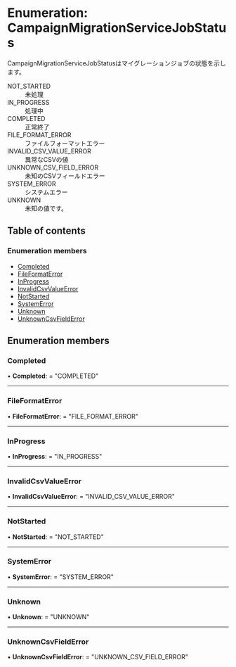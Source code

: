 # Enumeration: CampaignMigrationServiceJobStatus


<div lang=\"ja\">CampaignMigrationServiceJobStatusはマイグレーションジョブの状態を示します。</div>  <dl class=term>   <dt class=\"term__item\">NOT_STARTED</dt>   <dd class=\"term__desc\"><span lang=\"ja\">未処理</span></dd>   <dt class=\"term__item\">IN_PROGRESS</dt>   <dd class=\"term__desc\"><span lang=\"ja\">処理中</span></dd>   <dt class=\"term__item\">COMPLETED</dt>   <dd class=\"term__desc\"><span lang=\"ja\">正常終了</span></dd>   <dt class=\"term__item\">FILE_FORMAT_ERROR</dt>   <dd class=\"term__desc\"><span lang=\"ja\">ファイルフォーマットエラー</span></dd>   <dt class=\"term__item\">INVALID_CSV_VALUE_ERROR</dt>   <dd class=\"term__desc\"><span lang=\"ja\">異常なCSVの値</span></dd>   <dt class=\"term__item\">UNKNOWN_CSV_FIELD_ERROR</dt>   <dd class=\"term__desc\"><span lang=\"ja\">未知のCSVフィールドエラー</span></dd>   <dt class=\"term__item\">SYSTEM_ERROR</dt>   <dd class=\"term__desc\"><span lang=\"ja\">システムエラー</span></dd>   <dt class=\"term__item\">UNKNOWN</dt>   <dd class=\"term__desc\"><span lang=\"ja\">未知の値です。</span></dd> </dl>

## Table of contents

### Enumeration members

- [Completed](campaignmigrationservicejobstatus.md#completed)
- [FileFormatError](campaignmigrationservicejobstatus.md#fileformaterror)
- [InProgress](campaignmigrationservicejobstatus.md#inprogress)
- [InvalidCsvValueError](campaignmigrationservicejobstatus.md#invalidcsvvalueerror)
- [NotStarted](campaignmigrationservicejobstatus.md#notstarted)
- [SystemError](campaignmigrationservicejobstatus.md#systemerror)
- [Unknown](campaignmigrationservicejobstatus.md#unknown)
- [UnknownCsvFieldError](campaignmigrationservicejobstatus.md#unknowncsvfielderror)

## Enumeration members

### Completed

• **Completed**: = "COMPLETED"

___

### FileFormatError

• **FileFormatError**: = "FILE\_FORMAT\_ERROR"

___

### InProgress

• **InProgress**: = "IN\_PROGRESS"

___

### InvalidCsvValueError

• **InvalidCsvValueError**: = "INVALID\_CSV\_VALUE\_ERROR"

___

### NotStarted

• **NotStarted**: = "NOT\_STARTED"

___

### SystemError

• **SystemError**: = "SYSTEM\_ERROR"

___

### Unknown

• **Unknown**: = "UNKNOWN"

___

### UnknownCsvFieldError

• **UnknownCsvFieldError**: = "UNKNOWN\_CSV\_FIELD\_ERROR"
